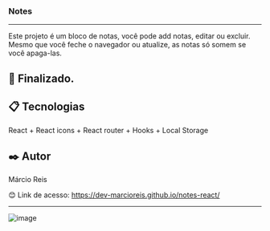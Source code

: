 ### Notes

---

Este projeto é um bloco de notas, você pode add notas, editar ou excluir.<br>
Mesmo que você feche o navegador ou atualize, as notas só somem se você apaga-las.

## 🚀 Finalizado.

## 📋 Tecnologias
React + React icons + React router + Hooks + Local Storage

## ✒️ Autor
Márcio Reis

😊 Link de acesso: https://dev-marcioreis.github.io/notes-react/

---
![image](https://user-images.githubusercontent.com/122680054/214668676-59a97c34-1a4e-4a60-86c5-cc724110efab.png)
